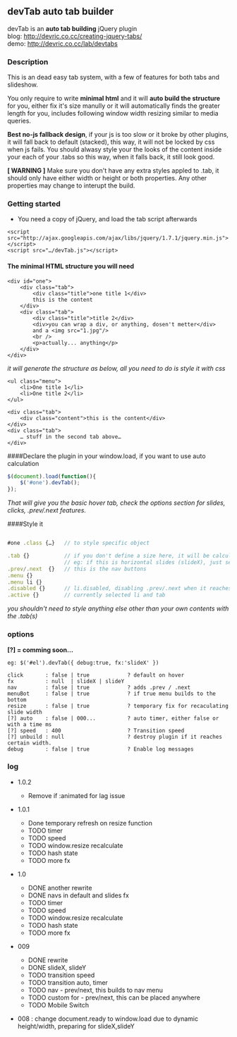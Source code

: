 devTab auto tab builder
----------------------------
devTab is an **auto tab building** jQuery plugin  
blog: http://devric.co.cc/creating-jquery-tabs/  
demo: http://devric.co.cc/lab/devtabs

### Description
This is an dead easy tab system, with a few of features for both tabs and slideshow. 

You only require to write **minimal html** and it will **auto build the structure** for you, either fix it's size manully or it will automatically finds the greater length for you, includes following window width resizing similar to media queries.

**Best no-js fallback design**, if your js is too slow or it broke by other plugins, it will fall back to default (stacked), this way, it will not be locked by css when js fails. You should alwasy style your the looks of the content inside your each of your .tabs so this way, when it falls back, it still look good. 

**[ WARNING ]** Make sure you don't have any extra styles appled to .tab, it should only have either width or height or both properties. Any other properties may change to interupt the build.

### Getting started

* You need a copy of jQuery, and load the tab script afterwards

``` xhtml
<script src="http://ajax.googleapis.com/ajax/libs/jquery/1.7.1/jquery.min.js"></script>
<script src="…/devTab.js"></script>
```   
    
#### The minimal HTML structure you will need

``` xhtml
<div id="one">
    <div class="tab">
        <div class="title">one title 1</div>
        this is the content
    </div>
    <div class="tab">
        <div class="title">title 2</div>
        <div>you can wrap a div, or anything, dosen't metter</div>
        and a <img src="1.jpg"/>
        <br />
        <p>actually... anything</p>
    </div>
</div>     
```

*it will generate the structure as below, all you need to do is style it with css*

<div id="one">
        
    <ul class="menu">
        <li>One title 1</li>
        <li>One title 2</li>
    </ul>

    <div class="tab">
        <div class="content">this is the content</div>
    </div>
    <div class="tab">
        … stuff in the second tab above…
    </div>
</div>


####Declare the plugin in your window.load, if you want to use auto calculation


``` javascript
$(document).load(function(){
    $('#one').devTab();
});        
```

*That will give you the basic hover tab, check the options section for slides, clicks, .prev/.next features.*
   
####Style it

``` javascript

#one .class {…}   // to style specific object

.tab {}           // if you don't define a size here, it will be calculated automatically.
 				  // eg: if this is horizontal slides (slideX), just set width: *px, so that Y remain auto
.prev/.next  {}	  // this is the nav buttons
.menu {}
.menu li {}      
.disabled {}      // li.disabled, disabling .prev/.next when it reaches limit  
.active {}        // currently selected li and tab
```

*you shouldn't need to style anything else other than your own contents with the .tab(s)*

### options

**[?] = comming soon…**

	eg: $('#el').devTab({ debug:true, fx:'slideX' })
	
    click       : false | true            ? default on hover
    fx          : null  | slideX | slideY
    nav         : false | true			  ? adds .prev / .next
    menuBot     : false | true            ? if true menu builds to the bottom
    resize      : false | true            ? temporary fix for recaculating slide width
    [?] auto    : false | 000...          ? auto timer, either false or with a time ms
    [?] speed   : 400                     ? Transition speed
    [?] unbuild : null                    ? destroy plugin if it reaches certain width. 
    debug       : false | true            ? Enable log messages

### log
- 1.0.2 
	* Remove if :animated for lag issue
- 1.0.1
    * Done temporary refresh on resize function
	* TODO timer
	* TODO speed
	* TODO window.resize recalculate
	* TODO hash state
	* TODO more fx

- 1.0
	* DONE another rewrite
	* DONE navs in default and slides fx
	* TODO timer
	* TODO speed
	* TODO window.resize recalculate
	* TODO hash state
	* TODO more fx

- 009
    * DONE rewrite
    * DONE slideX, slideY
    * TODO transition speed
    * TODO transition auto, timer
    * TODO nav - prev/next, this builds to nav menu
    * TODO custom for - prev/next, this can be placed anywhere
    * TODO Mobile Switch

- 008 : change document.ready to window.load due to dynamic height/width, preparing for slideX,slideY

